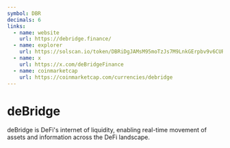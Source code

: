 ```yaml
---
symbol: DBR
decimals: 6
links:
  - name: website
    url: https://debridge.finance/
  - name: explorer
    url: https://solscan.io/token/DBRiDgJAMsM95moTzJs7M9LnkGErpbv9v6CUR1DXnUu5
  - name: x
    url: https://x.com/deBridgeFinance
  - name: coinmarketcap
    url: https://coinmarketcap.com/currencies/debridge
---
```


# deBridge

deBridge is DeFi's internet of liquidity, enabling real-time movement of assets and information across the DeFi landscape.
